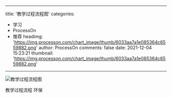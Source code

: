 
---
title: '教学过程流程图'
categories: 
 - 学习
 - ProcessOn
 - 推荐
headimg: 'https://img.processon.com/chart_image/thumb/6033aa7a1e085364c6559882.png'
author: ProcessOn
comments: false
date: 2021-12-04 15:23:21
thumbnail: 'https://img.processon.com/chart_image/thumb/6033aa7a1e085364c6559882.png'
---

<div>   
<img class="thumb" alt="教学过程流程图" src="https://img.processon.com/chart_image/thumb/6033aa7a1e085364c6559882.png" referrerpolicy="no-referrer">
<p>教学过程流程 环保</p>  
</div>
            